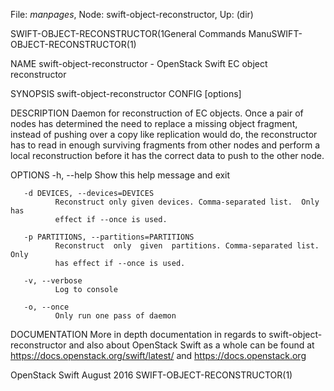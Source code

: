 File: *manpages*,  Node: swift-object-reconstructor,  Up: (dir)

SWIFT-OBJECT-RECONSTRUCTOR(1General Commands ManuSWIFT-OBJECT-RECONSTRUCTOR(1)



NAME
       swift-object-reconstructor - OpenStack Swift EC object reconstructor


SYNOPSIS
       swift-object-reconstructor CONFIG [options]


DESCRIPTION
       Daemon  for  reconstruction  of  EC  objects.  Once a pair of nodes has
       determined the need to replace a missing object  fragment,  instead  of
       pushing over a copy like replication would do, the reconstructor has to
       read in enough surviving fragments from other nodes and perform a local
       reconstruction  before  it  has  the  correct data to push to the other
       node.


OPTIONS
       -h, --help
              Show this help message and exit

       -d DEVICES, --devices=DEVICES
              Reconstruct only given devices. Comma-separated list.  Only  has
              effect if --once is used.

       -p PARTITIONS, --partitions=PARTITIONS
              Reconstruct  only  given  partitions. Comma-separated list. Only
              has effect if --once is used.

       -v, --verbose
              Log to console

       -o, --once
              Only run one pass of daemon

DOCUMENTATION
       More in depth documentation in  regards  to  swift-object-reconstructor
       and   also   about   OpenStack  Swift  as  a  whole  can  be  found  at
       https://docs.openstack.org/swift/latest/ and https://docs.openstack.org



OpenStack Swift                   August 2016    SWIFT-OBJECT-RECONSTRUCTOR(1)
